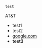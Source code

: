 	test
AT&amp;T
* test1
* test2
* <a href="https://google.com" title="Google.com">google.com</a>
* <strong>test3</strong>
